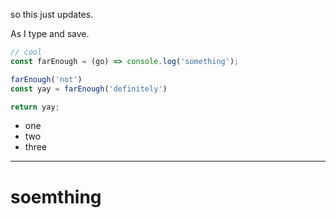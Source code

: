 <!--Greymatter
{
  "name": "React Redux Sagas with Web Animations",
  "description": "Triggering complex animations through redux sagas, using native web animation api",
  "createDate": "Sat Aug 12 2017 22:45:06 GMT-0500 (CDT)",
  "updateDate": "Sat Aug 12 2017 22:45:06 GMT-0500 (CDT)",
  "slug": "react-redux-sagas-with-web-animations",
  "file": "/blog-markdown/1502595906647-react-redux-sagas-with-web-animations.md"
}
-->

so this just updates.

As I type and save.


```javascript
// cool
const farEnough = (go) => console.log('something');

farEnough('not')
const yay = farEnough('definitely')

return yay;

```

* one
* two
* three

---

# soemthing